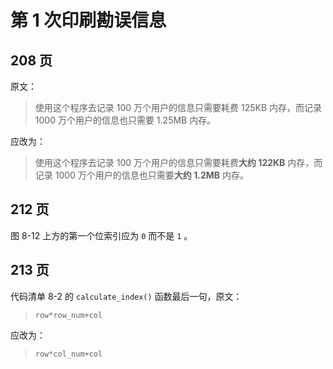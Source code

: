 # 第 1 次印刷勘误信息


## 208 页

原文：

> 使用这个程序去记录 100 万个用户的信息只需要耗费 125KB 内存，而记录 1000 万个用户的信息也只需要 1.25MB 内存。

应改为：

> 使用这个程序去记录 100 万个用户的信息只需要耗费**大约 122KB** 内存，而记录 1000 万个用户的信息也只需要**大约 1.2MB** 内存。

## 212 页

图 8-12 上方的第一个位索引应为 ``0`` 而不是 ``1`` 。

## 213 页

代码清单 8-2 的 ``calculate_index()`` 函数最后一句，原文：

>  ``row*row_num+col``

应改为：

>  ``row*col_num+col``

